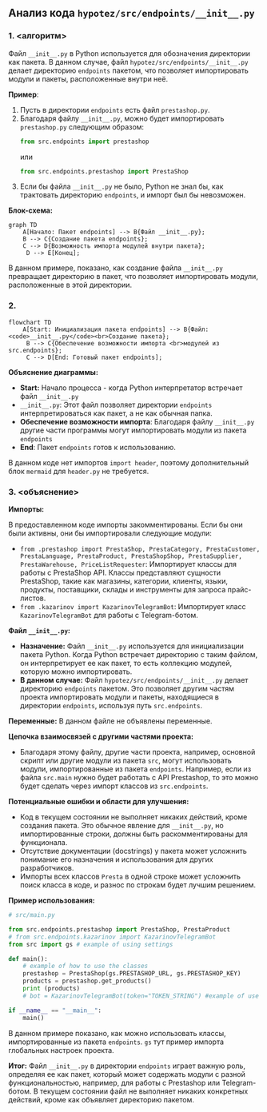 ## Анализ кода `hypotez/src/endpoints/__init__.py`

### 1. <алгоритм>

Файл `__init__.py` в Python используется для обозначения директории как пакета. В данном случае, файл `hypotez/src/endpoints/__init__.py` делает директорию `endpoints` пакетом, что позволяет импортировать модули и пакеты, расположенные внутри неё.

**Пример**:

1.  Пусть в директории `endpoints` есть файл `prestashop.py`.
2.  Благодаря файлу `__init__.py`, можно будет импортировать `prestashop.py` следующим образом:
    ```python
    from src.endpoints import prestashop
    ```
    или
    ```python
    from src.endpoints.prestashop import PrestaShop
    ```
3.  Если бы файла `__init__.py` не было, Python не знал бы, как трактовать директорию `endpoints`, и импорт был бы невозможен.

**Блок-схема:**

```mermaid
graph TD
    A[Начало: Пакет endpoints] --> B{Файл __init__.py};
    B --> C{Создание пакета endpoints};
    C --> D{Возможность импорта модулей внутри пакета};
     D --> E[Конец];
```

В данном примере, показано, как создание файла  `__init__.py`  превращает директорию в пакет, что позволяет импортировать модули, расположенные в этой директории.

### 2. <mermaid>

```mermaid
flowchart TD
    A[Start: Инициализация пакета endpoints] --> B{Файл: <code>__init__.py</code><br>Создание пакета};
     B --> C{Обеспечение возможности импорта <br>модулей из src.endpoints};
     C --> D[End: Готовый пакет endpoints];
```

**Объяснение диаграммы:**
-  **Start:** Начало процесса - когда Python интерпретатор встречает файл `__init__.py`
-  `__init__.py`:  Этот файл позволяет директории `endpoints` интерпретироваться как пакет, а не как обычная папка.
-  **Обеспечение возможности импорта**: Благодаря файлу `__init__.py`  другие части программы могут импортировать модули из пакета `endpoints`
-   **End**: Пакет `endpoints` готов к использованию.

В данном коде нет импортов `import header`, поэтому дополнительный блок `mermaid`  для `header.py`  не требуется.

### 3. <объяснение>

**Импорты:**

В предоставленном коде импорты закомментированы. Если бы они были активны, они бы импортировали следующие модули:

*   `from .prestashop import PrestaShop, PrestaCategory, PrestaCustomer, PrestaLanguage, PrestaProduct, PrestaShopShop, PrestaSupplier, PrestaWarehouse, PriceListRequester`: Импортирует классы для работы с PrestaShop API. Классы представляют сущности PrestaShop, такие как магазины, категории, клиенты, языки, продукты, поставщики, склады и инструменты для запроса прайс-листов.
*   `from .kazarinov import KazarinovTelegramBot`: Импортирует класс `KazarinovTelegramBot` для работы с Telegram-ботом.

**Файл `__init__.py`:**

-   **Назначение:** Файл `__init__.py` используется для инициализации пакета Python. Когда Python встречает директорию с таким файлом, он интерпретирует ее как пакет, то есть коллекцию модулей, которую можно импортировать.
-   **В данном случае:** Файл `hypotez/src/endpoints/__init__.py` делает директорию `endpoints` пакетом. Это позволяет другим частям проекта импортировать модули и пакеты, находящиеся в директории `endpoints`, используя путь `src.endpoints`.

**Переменные:**
В данном файле не объявлены переменные.

**Цепочка взаимосвязей с другими частями проекта:**
-   Благодаря этому файлу, другие части проекта, например, основной скрипт или другие модули из пакета `src`, могут использовать модули, импортированные из пакета `endpoints`. Например, если из файла `src.main` нужно будет работать с API Prestashop, то это можно будет сделать через импорт классов из `src.endpoints`.

**Потенциальные ошибки и области для улучшения:**
-   Код в текущем состоянии не выполняет никаких действий, кроме создания пакета. Это обычное явление для `__init__.py`, но импортированные строки, должны быть раскомментированы для функционала.
-   Отсутствие документации (docstrings) у пакета может усложнить понимание его назначения и использования для других разработчиков.
-   Импорты всех классов `Presta` в одной строке может усложнить поиск класса в коде, и разнос по строкам будет лучшим решением.

**Пример использования:**
```python
# src/main.py

from src.endpoints.prestashop import PrestaShop, PrestaProduct
# from src.endpoints.kazarinov import KazarinovTelegramBot
from src import gs # example of using settings

def main():
    # example of how to use the classes
    prestashop = PrestaShop(gs.PRESTASHOP_URL, gs.PRESTASHOP_KEY)
    products = prestashop.get_products()
    print (products)
    # bot = KazarinovTelegramBot(token="TOKEN_STRING") #example of use

if __name__ == "__main__":
    main()
```
В данном примере показано, как можно использовать классы, импортированные из пакета `endpoints`. `gs` тут пример импорта глобальных настроек проекта.

**Итог:**
Файл `__init__.py` в директории `endpoints` играет важную роль, определяя ее как пакет, который может содержать модули с разной функциональностью, например, для работы с Prestashop или Telegram-ботом. В текущем состоянии файл не выполняет никаких конкретных действий, кроме как объявляет директорию пакетом.